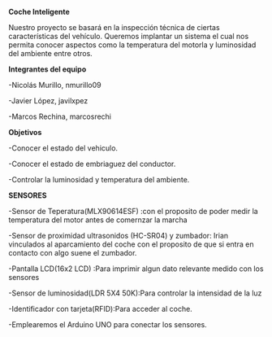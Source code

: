 **Coche Inteligente**

Nuestro proyecto se basará en la inspección técnica de ciertas características del vehículo.
Queremos implantar un sistema el cual nos permita conocer aspectos como la temperatura del motorla y luminosidad del ambiente entre otros.



**Integrantes del equipo**

  -Nicolás Murillo, nmurillo09

  -Javier López, javilxpez

  -Marcos Rechina, marcosrechi


**Objetivos**

-Conocer el estado del vehiculo.

-Conocer el estado de embriaguez del conductor.

-Controlar la luminosidad y temperatura del ambiente.

**SENSORES**

-Sensor de Teperatura(MLX90614ESF) :con el proposito de poder medir la temperatura del motor antes de comernzar la marcha

-Sensor de proximidad ultrasonidos (HC-SR04) y zumbador: Irian vinculados al aparcamiento del coche con el proposito de que si entra en contacto con algo suene el zumbador.

-Pantalla LCD(16x2 LCD) :Para imprimir algun dato relevante medido con los sensores

-Sensor de luminosidad(LDR 5X4 50K):Para controlar la intensidad de la luz 

-Identificador con tarjeta(RFID):Para acceder al coche.

-Emplearemos el Arduino UNO para conectar los sensores.


